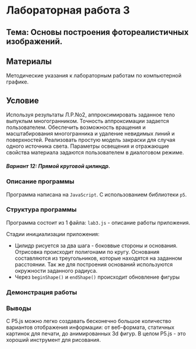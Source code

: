 # Лабораторная работа 3 
## Тема: Основы построения фотореалистичных изображений.

## Материалы
Методические указания к лабораторным работам по компьютерной графике.

## Условие
Используя результаты Л.Р.No2, аппроксимировать заданное тело выпуклым многогранником.
Точность аппроксимации задается пользователем. Обеспечить возможность вращения и масштабирования многогранника и удаление невидимых линий и поверхностей. Реализовать простую модель закраски для случая одного источника света. Параметры освещения и отражающие свойства материала задаются пользователем в диалоговом режиме.
##### Вариант 12: Прямой круговой цилиндр.

### Описание программы
Программа написана на `JavaScript`. С использованием библиотеки  `p5`.

### Структура программы
Программа состоит из 1 файла: 
`lab3.js` - описание работы приложения.


Стадии инициализации приложения:
* Цилидр рисуется за два шага - боковвые стороны и основания. Отрисовка происходит полигонами по кругу. Основания составляются из треугольников, которые находятся на заданном расстоянии. Так же для построения оснований используются окружности заданного радиуса.
* Через `beginShape()` и `endShape()` происходит обновление фигуры

### Демонстрация работы



### Выводы
С P5.js можно легко создавать бесконечно большое количество вариантов отображения информации: от веб-формата, статичных картинок для печати, до анимированных 3d фигур.
В целом P5.js - это хороший инструмент для рисования.
